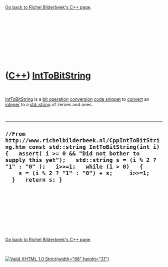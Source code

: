 

[Go back to Richel Bilderbeek's C++ page](Cpp.htm).

 

 

 

 

 

([C++](Cpp.htm)) [IntToBitString](CppIntToBitString.htm)
========================================================

 

[IntToBitString](CppIntToBitString.htm) is a [bit
operation](CppBitOperation.htm) [conversion](CppConvert.htm) [code
snippet](CppCodeSnippets.htm) to [convert](CppConvert.htm) an
[integer](CppInt.htm) to a [std::string](CppString.htm) of zeroes and
ones.

 

  --------------------------------------------------------------------------------------------------------------------------------------------------------------------------------------------------------------------------------------------------------------------------------------------------------
  ` //From http://www.richelbilderbeek.nl/CppIntToBitString.htm const std::string IntToBitString(int i) {   assert( i >= 0 && "Did not bother to supply this yet");   std::string s = (i % 2 ? "1" : "0" );   i>>=1;   while (i > 0)   {     s = (i % 2 ? "1" : "0") + s;     i>>=1;   }   return s; } `
  --------------------------------------------------------------------------------------------------------------------------------------------------------------------------------------------------------------------------------------------------------------------------------------------------------

 

 

 

 

 

[Go back to Richel Bilderbeek's C++ page](Cpp.htm).



 

[![Valid XHTML 1.0 Strict](valid-xhtml10.png){width="88"
height="31"}](http://validator.w3.org/check?uri=referer)
